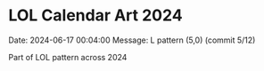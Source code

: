 # LOL Calendar Art 2024

Date: 2024-06-17 00:04:00
Message: L pattern (5,0) (commit 5/12)

Part of LOL pattern across 2024
